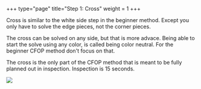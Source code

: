 +++
type="page"
title="Step 1: Cross"
weight = 1
+++

Cross is similar to the white side step in the beginner method. Except you only have to solve the edge pieces, not the corner pieces.

The cross can be solved on any side, but that is more advace. Being able to start the solve using any color, is called being color neutral. For the beginner CFOP method don't focus on that.

The cross is the only part of the CFOP method that is meant to be fully planned out in inspection. Inspection is 15 seconds.

![](/images/bcfop/bcfop_cross_example.png)